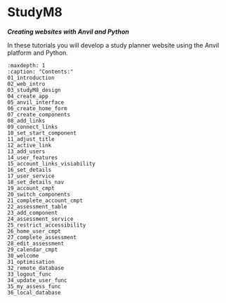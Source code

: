 # StudyM8

***Creating websites with Anvil and Python***

In these tutorials you will develop a study planner website using the Anvil platform and Python.

```{toctree}
:maxdepth: 1
:caption: "Contents:"
01_introduction
02_web_intro
03_studyM8_design
04_create_app
05_anvil_interface
06_create_home_form
07_create_components
08_add_links
09_connect_links
10_set_start_component
11_adjust_title
12_active_link
13_add_users
14_user_features
15_account_links_visiability
16_set_details
17_user_service
18_set_details_nav
19_account_cmpt
20_switch_components
21_complete_account_cmpt
22_assessment_table
23_add_component
24_assessment_service
25_restrict_accessibility
26_home_user_cmpt
27_complete_assessment
28_edit_assessment
29_calendar_cmpt
30_welcome
31_optimisation
32_remote_database
33_logout_func
34_update_user_func
35_my_assess_func
36_local_database
```
